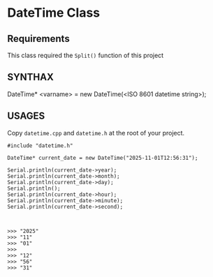 # DateTime Class

## Requirements

This class required the `Split()` function of this project

## SYNTHAX

DateTime* \<varname> = new DateTime(\<ISO 8601 datetime string>);

## USAGES

Copy `datetime.cpp` and `datetime.h` at the root of your project.

```arduino
#include "datetime.h"

DateTime* current_date = new DateTime("2025-11-01T12:56:31");

Serial.println(current_date->year);
Serial.println(current_date->month);
Serial.println(current_date->day);
Serial.println();
Serial.println(current_date->hour);
Serial.println(current_date->minute);
Serial.println(current_date->second);



>>> "2025"
>>> "11"
>>> "01"
>>>
>>> "12"
>>> "56"
>>> "31"
```